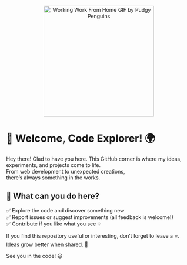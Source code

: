 
<p align="center">
  <img src="https://github.com/user-attachments/assets/a3a60c27-5209-47e4-bbdb-877d85eaad21" alt="Working Work From Home GIF by Pudgy Penguins" width="300">
</p>


# 🚀 Welcome, Code Explorer! 🌍  

Hey there! Glad to have you here. This GitHub corner is where my ideas, experiments, and projects come to life.  
From web development to unexpected creations,  
there’s always something in the works.  

## 🌟 What can you do here?  
✅ Explore the code and discover something new  
✅ Report issues or suggest improvements (all feedback is welcome!)  
✅ Contribute if you like what you see 💡  

If you find this repository useful or interesting, don’t forget to leave a ⭐.  
Ideas grow better when shared. 🚀  

See you in the code! 😃  

